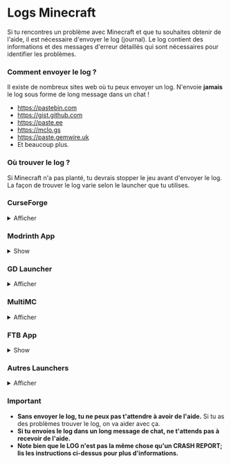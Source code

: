 # Logs Minecraft

Si tu rencontres un problème avec Minecraft et que tu souhaites obtenir de l'aide, il est nécessaire d'envoyer le log (journal).
Le log contient des informations et des messages d'erreur détaillés qui sont nécessaires pour identifier les problèmes.

### Comment envoyer le log ?

Il existe de nombreux sites web où tu peux envoyer un log.
N'envoie **jamais** le log sous forme de long message dans un chat !

* <https://pastebin.com>
* <https://gist.github.com>
* <https://paste.ee>
* <https://mclo.gs>
* <https://paste.gemwire.uk>
* Et beaucoup plus.

### Où trouver le log ?

Si Minecraft n'a pas planté, tu devrais stopper le jeu avant d'envoyer le log.
La façon de trouver le log varie selon le launcher que tu utilises.

### CurseForge

<details>
<summary>Afficher</summary>

Dans le menu contextuel de ton instance de modpack, clique sur `Ouvrir dossier`.
Dans ce dossier, tu trouveras un sous-dossier nommé `logs` qui contient un fichier `latest.log`.
Tu devrais publier ce fichier via l'un des sites web mentionné.

</details>

### Modrinth App

<details>
<summary>Show</summary>

Dans l'application Modrinth, ouvre le profil de ton modpack et sélectionne `Logs` dans le menu à gauche.
Utilise ensuite le menu déroulant pour sélectionner `Latest Log` et clique sur `Share`. 
Un lien te sera donné pour partager.

</details>

### GD Launcher

<details>
<summary>Afficher</summary>

Dans le menu contextuel de l'instance du modpack, clique sur `Open Folder`.
Dans ce dossier, tu trouveras un sous-dossier nommé `logs` qui contient un fichier nommé `latest.log`.
Tu devrais publier ce fichier via un des sites web mentionné.

</details>

### MultiMC

<details>
<summary>Afficher</summary>

Dans MultiMC, clique sur `Modifier l'instance`, puis sur `Autres journaux` et sélectionne `latest.log`.
Pour envoyer le log via <https://paste.ee>, clique `Envoyer`.
Tu recevras un lien que tu pourras partager dans un chat.
Une autre possibilité est de cliquer sur `Envoyer` dans l'onglet `Journal de Minecraft`.

</details>

### FTB App

<details>
<summary>Show</summary>

Dans l'application FTB, clique sur le profil de ton modpack puis sur `Settings` dans le coin supérieur droit.
Appuie ensuite sur `Open Folder` dans le coin inférieur gauche.
Là, tu trouveras un dossier nommé `logs`.
À l'intérieur de ce dossier, il y a un fichier nommé `latest.log`.
Tu devrais publier ce fichier via un des sites web mentionné.

</details>

### Autres Launchers

<details>
<summary>Afficher</summary>

Dans le dossier `.minecraft`, tu trouveras normalement un sous-dossier nommé `logs`.
Dans ce dossier tu vas trouver un fichier nommé `latest.log`.
Tu devrais publier ce fichier via un des sites web mentionné.

</details>

### Important

* **Sans envoyer le log, tu ne peux pas t'attendre à avoir de l'aide.**
  Si tu as des problèmes trouver le log, on va aider avec ça.
* **Si tu envoies le log dans un long message de chat, ne t'attends pas à recevoir de l'aide.**
* **Note bien que le LOG n'est pas la même chose qu'un CRASH REPORT; lis les instructions ci-dessus pour plus d'informations.**
